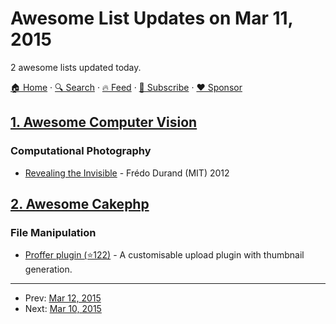 # Awesome List Updates on Mar 11, 2015

2 awesome lists updated today.

[🏠 Home](/README.md) · [🔍 Search](https://www.trackawesomelist.com/search/) · [🔥 Feed](https://www.trackawesomelist.com/rss.xml) · [📮 Subscribe](https://trackawesomelist.us17.list-manage.com/subscribe?u=d2f0117aa829c83a63ec63c2f&id=36a103854c) · [❤️  Sponsor](https://github.com/sponsors/theowenyoung)



## [1. Awesome Computer Vision](/content/jbhuang0604/awesome-computer-vision/README.md)

### Computational Photography

*   [Revealing the Invisible](https://www.youtube.com/watch?v=_BWnIQY_X98) - Frédo Durand (MIT) 2012

## [2. Awesome Cakephp](/content/FriendsOfCake/awesome-cakephp/README.md)

### File Manipulation

*   [Proffer plugin (⭐122)](https://github.com/davidyell/CakePHP3-Proffer) - A customisable upload plugin with thumbnail generation.

---

- Prev: [Mar 12, 2015](/content/2015/03/12/README.md)
- Next: [Mar 10, 2015](/content/2015/03/10/README.md)